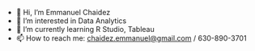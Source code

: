 - 👋 Hi, I’m Emmanuel Chaidez
- 👀 I’m interested in Data Analytics
- 🌱 I’m currently learning R Studio, Tableau
- 📫 How to reach me: chaidez.emmanuel@gmail.com /  630-890-3701

<!---
echaidezzz/echaidezzz is a ✨ special ✨ repository because its `README.md` (this file) appears on your GitHub profile.
You can click the Preview link to take a look at your changes.
--->
